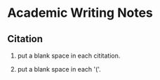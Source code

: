 # Academic Writing Notes

## Citation

1. put a blank space in each cititation.

2. put a blank space in each '('.
